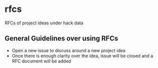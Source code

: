 # rfcs
RFCs of project ideas under hack data

## General Guidelines over using RFCs

- Open a new issue to discuss around a new project idea
- Once there is enough clarity over the idea, issue will be closed and a RFC document will be added
